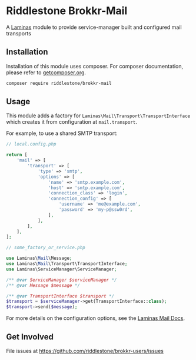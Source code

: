 # Riddlestone Brokkr-Mail

A [Laminas](https://github.com/laminas) module to provide service-manager built and configured mail transports

## Installation

Installation of this module uses composer. For composer documentation, please refer to
[getcomposer.org](http://getcomposer.org/).

```sh
composer require riddlestone/brokkr-mail
```

## Usage

This module adds a factory for `Laminas\Mail\Transport\TransportInterface` which creates it from configuration at
`mail.transport`.

For example, to use a shared SMTP transport:

```php
// local.config.php

return [
    'mail' => [
        'transport' => [
            'type' => 'smtp',
            'options' => [
                'name' => 'smtp.example.com',
                'host' => 'smtp.example.com',
                'connection_class' => 'login',
                'connection_config' => [
                    'username' => 'me@example.com',
                    'password' => 'my-p@ssw0rd',
                ],
            ],
        ],
    ],
];
```

```php
// some_factory_or_service.php

use Laminas\Mail\Message;
use Laminas\Mail\Transport\TransportInterface;
use Laminas\ServiceManager\ServiceManager;

/** @var ServiceManager $serviceManager */
/** @var Message $message */

/** @var TransportInterface $transport */
$transport = $serviceManager->get(TransportInterface::class);
$transport->send($message);
```

For more details on the configuration options, see the
[Laminas Mail Docs](https://docs.laminas.dev/laminas-mail/transport/smtp-options/#configuration-options).

## Get Involved

File issues at https://github.com/riddlestone/brokkr-users/issues
